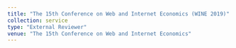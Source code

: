 ```yaml
---
title: "The 15th Conference on Web and Internet Economics (WINE 2019)"
collection: service
type: "External Reviewer"
venue: "The 15th Conference on Web and Internet Economics"
---
```

